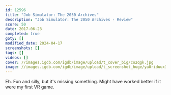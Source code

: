 ```yaml
---
id: 12596
title: "Job Simulator: The 2050 Archives"
description: "Job Simulator: The 2050 Archives - Review"
score: 50
date: 2017-06-23
completed: true
goty: []
modified_date: 2024-04-17
screenshots: []
tags: []
videos: []
cover: //images.igdb.com/igdb/image/upload/t_cover_big/co2qgk.jpg
image: //images.igdb.com/igdb/image/upload/t_screenshot_huge/ya0riduux3qcaq0nmjov.jpg
---
```

Eh. Fun and silly, but it's missing something. Might have worked better if it were my first VR game.
